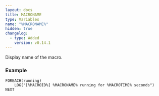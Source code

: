 ```yaml
---
layout: docs
title: MACRONAME
type: Variables
name: "%MACRONAME%"
hidden: true
changelog:
  - type: Added
    version: v0.14.1
---
```

Display name of the macro.

### Example
```
FOREACH(running)
    LOG("[%MACROID%] %MACRONAME% running for %MACROTIME% seconds")
NEXT
```
